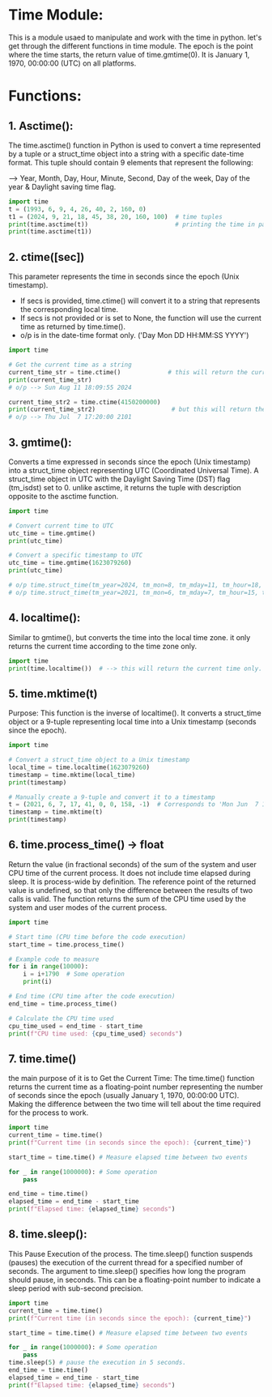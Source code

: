 # Time Module:
This is a module usaed to manipulate and work with the time in python. let's get through the different functions in time module.
The epoch is the point where the time starts, the return value of time.gmtime(0). It is January 1, 1970, 00:00:00 (UTC) on all platforms.

# Functions:

## 1. Asctime():
The time.asctime() function in Python is used to convert a time represented by a tuple or a struct_time object into a string with a specific date-time format. This tuple should contain 9 elements that represent the following:

--> Year, Month, Day, Hour, Minute, Second, Day of the week, Day of the year & Daylight saving time flag.

```python
import time
t = (1993, 6, 9, 4, 26, 40, 2, 160, 0)
t1 = (2024, 9, 21, 18, 45, 38, 20, 160, 100)  # time tuples
print(time.asctime(t))                        # printing the time in particular format
print(time.asctime(t1))
```

## 2. ctime([sec])
This parameter represents the time in seconds since the epoch (Unix timestamp). 
- If secs is provided, time.ctime() will convert it to a string that represents the corresponding local time.
- If secs is not provided or is set to None, the function will use the current time as returned by time.time().
- o/p is in the date-time format only. ('Day Mon DD HH:MM:SS YYYY')
``` python
import time

# Get the current time as a string
current_time_str = time.ctime()             # this will return the current date and time only
print(current_time_str)
# o/p --> Sun Aug 11 18:09:55 2024

current_time_str2 = time.ctime(4150200000)
print(current_time_str2)                     # but this will return the exact date after the given amount of sec from 1970
# o/p --> Thu Jul  7 17:20:00 2101 
```

## 3. gmtime():
Converts a time expressed in seconds since the epoch (Unix timestamp) into a struct_time object representing UTC (Coordinated Universal Time). A struct_time object in UTC with the Daylight Saving Time (DST) flag (tm_isdst) set to 0. unlike asctime, it returns the tuple with description opposite to the asctime function.

```python
import time

# Convert current time to UTC
utc_time = time.gmtime()
print(utc_time)

# Convert a specific timestamp to UTC
utc_time = time.gmtime(1623079260)
print(utc_time)

# o/p time.struct_time(tm_year=2024, tm_mon=8, tm_mday=11, tm_hour=18, tm_min=28, tm_sec=43, tm_wday=6, tm_yday=224, tm_isdst=0)
# o/p time.struct_time(tm_year=2021, tm_mon=6, tm_mday=7, tm_hour=15, tm_min=21, tm_sec=0, tm_wday=0, tm_yday=158, tm_isdst=0)
```
## 4. localtime():
Similar to gmtime(), but converts the time into the local time zone. it only returns the current time according to the time zone only.

``` python
import time
print(time.localtime())  # --> this will return the current time only.
```
## 5. time.mktime(t)
Purpose: This function is the inverse of localtime(). It converts a struct_time object or a 9-tuple representing local time into a Unix timestamp (seconds since the epoch).

```python
import time

# Convert a struct_time object to a Unix timestamp
local_time = time.localtime(1623079260)
timestamp = time.mktime(local_time)
print(timestamp)

# Manually create a 9-tuple and convert it to a timestamp
t = (2021, 6, 7, 17, 41, 0, 0, 158, -1)  # Corresponds to 'Mon Jun  7 17:41:00 2021'
timestamp = time.mktime(t)
print(timestamp)
```
## 6. time.process_time() → float
Return the value (in fractional seconds) of the sum of the system and user CPU time of the current process. It does not include time elapsed during sleep. It is process-wide by definition. The reference point of the returned value is undefined, so that only the difference between the results of two calls is valid. The function returns the sum of the CPU time used by the system and user modes of the current process.

```python
import time

# Start time (CPU time before the code execution)
start_time = time.process_time()

# Example code to measure
for i in range(10000):
    i = i+1790  # Some operation
    print(i)

# End time (CPU time after the code execution)
end_time = time.process_time()

# Calculate the CPU time used
cpu_time_used = end_time - start_time
print(f"CPU time used: {cpu_time_used} seconds")
```
## 7. time.time()
the main purpose of it is to Get the Current Time: The time.time() function returns the current time as a floating-point number representing the number of seconds since the epoch (usually January 1, 1970, 00:00:00 UTC). Making the difference between the two time will tell about the time required for the process to work. 

```python
import time
current_time = time.time()
print(f"Current time (in seconds since the epoch): {current_time}")

start_time = time.time() # Measure elapsed time between two events

for _ in range(1000000): # Some operation
    pass

end_time = time.time()
elapsed_time = end_time - start_time
print(f"Elapsed time: {elapsed_time} seconds")
```

## 8. time.sleep():
This Pause Execution of the process. The time.sleep() function suspends (pauses) the execution of the current thread for a specified number of seconds. The argument to time.sleep() specifies how long the program should pause, in seconds. This can be a floating-point number to indicate a sleep period with sub-second precision.
```python
import time
current_time = time.time()
print(f"Current time (in seconds since the epoch): {current_time}")

start_time = time.time() # Measure elapsed time between two events

for _ in range(1000000): # Some operation
    pass
time.sleep(5) # pause the execution in 5 seconds.
end_time = time.time()
elapsed_time = end_time - start_time
print(f"Elapsed time: {elapsed_time} seconds")
```
